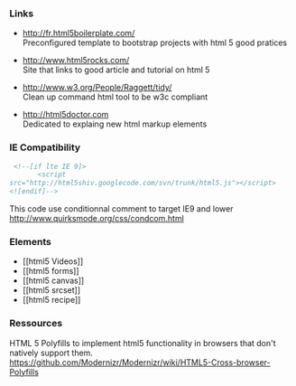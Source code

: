 ### Links

* http://fr.html5boilerplate.com/   
Preconfigured template to bootstrap projects with html 5 good pratices

* http://www.html5rocks.com/   
Site that links to good article and tutorial on html 5

* http://www.w3.org/People/Raggett/tidy/   
Clean up command html tool to be w3c compliant

* http://html5doctor.com   
Dedicated to explaing new html markup elements

### IE Compatibility 
```` html
 <!--[if lte IE 9]>
       <script
src="http://html5shiv.googlecode.com/svn/trunk/html5.js"></script>
<![endif]-->
````
This code use conditionnal comment to target IE9 and lower 
http://www.quirksmode.org/css/condcom.html
### Elements

* [[html5 Videos]]
* [[html5 forms]]
* [[html5 canvas]]
* [[html5 srcset]]
* [[html5 recipe]]

### Ressources 

HTML 5 Polyfills to implement html5 functionality in browsers that don't natively support them.
https://github.com/Modernizr/Modernizr/wiki/HTML5-Cross-browser-Polyfills

